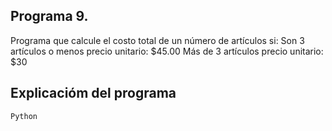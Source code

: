 ## Programa 9.
Programa que calcule el costo total de un número de artículos si:
Son 3 artículos o menos precio unitario: $45.00
Más de 3 artículos precio unitario: $30
## Explicacióm del programa

```
Python
```


